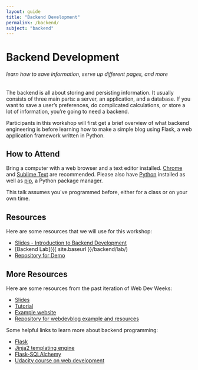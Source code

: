 ```yaml
---
layout: guide
title: "Backend Development"
permalink: /backend/
subject: "backend"
---
```


# Backend Development

###### learn how to save information, serve up different pages, and more

The backend is all about storing and persisting information.  It usually
consists of three main parts: a server, an application, and a database. If you
want to save a user’s preferences, do complicated calculations, or store a lot
of information, you’re going to need a backend.

Participants in this workshop will first get a brief overview of what backend
engineering is before learning how to make a simple blog using Flask, a web
application framework written in Python.


## How to Attend

Bring a computer with a web browser and a text editor installed.
[Chrome](https://www.google.com/chrome/browser/desktop/index.html) and
[Sublime Text](http://www.sublimetext.com/) are recommended.  Please also have
[Python](https://www.python.org/downloads/) installed as well as
[pip](https://pip.pypa.io/en/stable/installing/), a Python package manager.

This talk assumes you've programmed before, either for a class or on your own
time.


## Resources

Here are some resources that we will use for this workshop:

- [Slides - Introduction to Backend Development](slides.pdf)
- [Backend Lab]({{ site.baseurl }}/backend/lab/)
- [Repository for Demo](https://github.com/crcmowry/wdwdemo)

## More Resources

Here are some resources from the past iteration of Web Dev Weeks:

- [Slides](https://github.com/anbenson/webdevblog/raw/master/resources/WebDevWeeks-Backend.pdf)
- [Tutorial](https://docs.google.com/document/d/1dUa36KFGPPwruOIOxDfKkVyqf5ZboZ0AiHdyNYniFWA/edit?pli=1)
- [Example website](http://webdevblog.herokuapp.com/)
- [Repository for webdevblog example and resources](https://github.com/anbenson/webdevblog)

Some helpful links to learn more about backend programming:

- [Flask](http://flask.pocoo.org/)
- [Jinja2 templating engine](http://jinja.pocoo.org/)
- [Flask-SQLAlchemy](http://pythonhosted.org/Flask-SQLAlchemy/quickstart.html)
- [Udacity course on web development](https://www.udacity.com/course/cs253)
